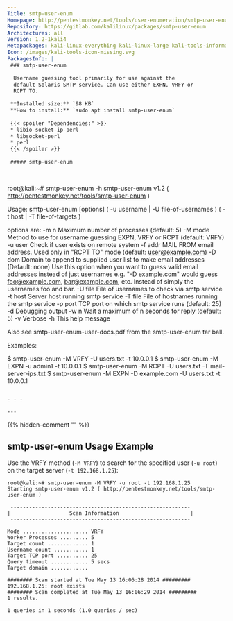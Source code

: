 ```yaml
---
Title: smtp-user-enum
Homepage: http://pentestmonkey.net/tools/user-enumeration/smtp-user-enum
Repository: https://gitlab.com/kalilinux/packages/smtp-user-enum
Architectures: all
Version: 1.2-1kali4
Metapackages: kali-linux-everything kali-linux-large kali-tools-information-gathering 
Icon: /images/kali-tools-icon-missing.svg
PackagesInfo: |
 ### smtp-user-enum
 
  Username guessing tool primarily for use against the
  default Solaris SMTP service. Can use either EXPN, VRFY or
  RCPT TO.
 
 **Installed size:** `98 KB`  
 **How to install:** `sudo apt install smtp-user-enum`  
 
 {{< spoiler "Dependencies:" >}}
 * libio-socket-ip-perl
 * libsocket-perl
 * perl
 {{< /spoiler >}}
 
 ##### smtp-user-enum
 
 
 ```
 root@kali:~# smtp-user-enum -h
 smtp-user-enum v1.2 ( http://pentestmonkey.net/tools/smtp-user-enum )
 
 Usage: smtp-user-enum [options] ( -u username | -U file-of-usernames ) ( -t host | -T file-of-targets )
 
 options are:
         -m n     Maximum number of processes (default: 5)
 	-M mode  Method to use for username guessing EXPN, VRFY or RCPT (default: VRFY)
 	-u user  Check if user exists on remote system
 	-f addr  MAIL FROM email address.  Used only in "RCPT TO" mode (default: user@example.com)
         -D dom   Domain to append to supplied user list to make email addresses (Default: none)
                  Use this option when you want to guess valid email addresses instead of just usernames
                  e.g. "-D example.com" would guess foo@example.com, bar@example.com, etc.  Instead of 
                       simply the usernames foo and bar.
 	-U file  File of usernames to check via smtp service
 	-t host  Server host running smtp service
 	-T file  File of hostnames running the smtp service
 	-p port  TCP port on which smtp service runs (default: 25)
 	-d       Debugging output
 	-w n     Wait a maximum of n seconds for reply (default: 5)
 	-v       Verbose
 	-h       This help message
 
 Also see smtp-user-enum-user-docs.pdf from the smtp-user-enum tar ball.
 
 Examples:
 
 $ smtp-user-enum -M VRFY -U users.txt -t 10.0.0.1
 $ smtp-user-enum -M EXPN -u admin1 -t 10.0.0.1
 $ smtp-user-enum -M RCPT -U users.txt -T mail-server-ips.txt
 $ smtp-user-enum -M EXPN -D example.com -U users.txt -t 10.0.0.1
 
 ```
 
 - - -
 
---
```

{{% hidden-comment "<!--Do not edit anything above this line-->" %}}

## smtp-user-enum Usage Example

Use the VRFY method (`-M VRFY`) to search for the specified user (`-u root`) on the target server (`-t 192.168.1.25`):

```
root@kali:~# smtp-user-enum -M VRFY -u root -t 192.168.1.25
Starting smtp-user-enum v1.2 ( http://pentestmonkey.net/tools/smtp-user-enum )

 ----------------------------------------------------------
|                   Scan Information                       |
 ----------------------------------------------------------

Mode ..................... VRFY
Worker Processes ......... 5
Target count ............. 1
Username count ........... 1
Target TCP port .......... 25
Query timeout ............ 5 secs
Target domain ............

######## Scan started at Tue May 13 16:06:28 2014 #########
192.168.1.25: root exists
######## Scan completed at Tue May 13 16:06:29 2014 #########
1 results.

1 queries in 1 seconds (1.0 queries / sec)
```
